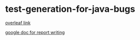 # test-generation-for-java-bugs
<a href="https://www.overleaf.com/6817855255nhdkgdjdtbrd#0ef42b">overleaf link</a>

<a href="https://docs.google.com/document/d/1uU3Bp8pwQZExNjGHyE2-xOD5MTNClOOtMoObcaRfoT4/edit?usp=sharing">google doc for report writing</a>
